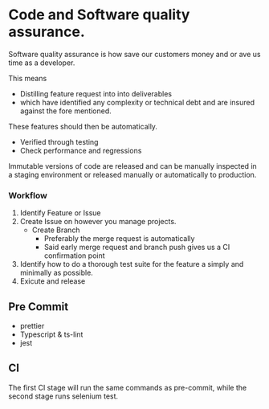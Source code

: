 # Code and Software quality assurance.

Software quality assurance is how save our customers money and or ave us time as a developer. 

This means 
* Distilling feature request into into deliverables
* which have identified any complexity or technical debt and are insured against the fore mentioned.

These features should then be automatically.
* Verified through testing
* Check performance and regressions

Immutable versions of code are released and can be manually inspected in a staging environment or released manually or automatically to production.


### Workflow

1. Identify Feature or Issue
1. Create Issue on however you manage projects.
    * Create Branch 
        * Preferably the merge request is automatically
        * Said early merge request and branch push gives us a CI confirmation point
1. Identify how to do a thorough test suite for the feature a simply and minimally as possible.
1. Exicute and release
        
        
## Pre Commit
* prettier
* Typescript & ts-lint
* jest

## CI
The first CI stage will run the same commands as pre-commit, while the second stage runs selenium test.
